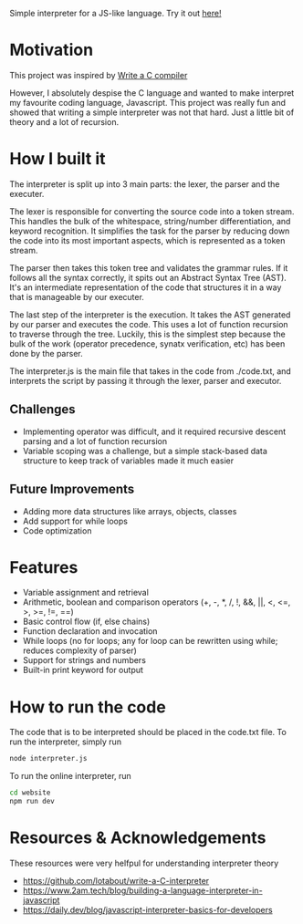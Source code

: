 Simple interpreter for a JS-like language. Try it out [here!](https://guyonwifi.github.io/js-interpreter/)

# Motivation
This project was inspired by [Write a C compiler](https://github.com/lotabout/write-a-C-interpreter)

However, I absolutely despise the C language and wanted to make interpret my favourite coding language, Javascript. This project was really fun and showed that writing a simple interpreter was not that hard. Just a little bit of theory and a lot of recursion.

# How I built it

The interpreter is split up into 3 main parts: the lexer, the parser and the executer.

The lexer is responsible for converting the source code into a token stream. This handles the bulk of the whitespace, string/number differentiation, and keyword recognition. It simplifies the task for the parser by reducing down the code into its most important aspects, which is represented as a token stream.

The parser then takes this token tree and validates the grammar rules. If it follows all the syntax correctly, it spits out an Abstract Syntax Tree (AST). It's an intermediate representation of the code that structures it in a way that is manageable by our executer.

The last step of the interpreter is the execution. It takes the AST generated by our parser and executes the code. This uses a lot of function recursion to traverse through the tree. Luckily, this is the simplest step because the bulk of the work (operator precedence, synatx verification, etc) has been done by the parser. 

The interpreter.js is the main file that takes in the code from ./code.txt, and interprets the script by passing it through the lexer, parser and executor. 

## Challenges
- Implementing operator was difficult, and it required recursive descent parsing and a lot of function recursion
- Variable scoping was a challenge, but a simple stack-based data structure to keep track of variables made it much easier

## Future Improvements
- Adding more data structures like arrays, objects, classes
- Add support for while loops
- Code optimization

# Features
- Variable assignment and retrieval
- Arithmetic, boolean and comparison operators (+, -, *, /, !, &&, ||, <, <=, >, >=, !=, ==)
- Basic control flow (if, else chains)
- Function declaration and invocation
- While loops (no for loops; any for loop can be rewritten using while; reduces complexity of parser)
- Support for strings and numbers
- Built-in print keyword for output

# How to run the code
The code that is to be interpreted should be placed in the code.txt file. To run the interpreter, simply run 
```bash
node interpreter.js
```

To run the online interpreter, run
```bash
cd website
npm run dev
```

# Resources & Acknowledgements
These resources were very helfpul for understanding interpreter theory
- https://github.com/lotabout/write-a-C-interpreter
- https://www.2am.tech/blog/building-a-language-interpreter-in-javascript
- https://daily.dev/blog/javascript-interpreter-basics-for-developers
